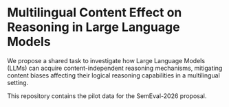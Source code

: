 # Multilingual Content Effect on Reasoning in Large Language Models

We propose a shared task to investigate how Large Language Models (LLMs) can acquire content-independent reasoning mechanisms, mitigating content biases affecting their logical reasoning capabilities in a multilingual setting.

This repository contains the pilot data for the SemEval-2026 proposal. 
